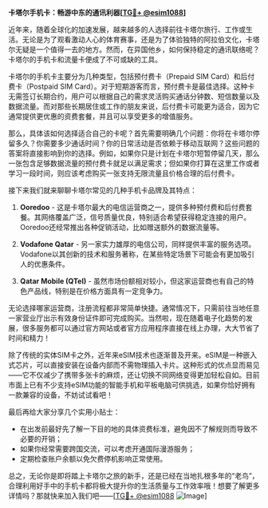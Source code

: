 **卡塔尔手机卡：畅游中东的通讯利器[[TG💪+ @esim1088](https://t.me/s/esim1088)]**

近年来，随着全球化的加速发展，越来越多的人选择前往卡塔尔旅行、工作或生活。无论是为了观看激动人心的体育赛事，还是为了体验独特的阿拉伯文化，卡塔尔无疑是一个值得一去的地方。然而，在异国他乡，如何保持稳定的通讯联络呢？卡塔尔的手机卡和流量卡便成了不可或缺的工具。

卡塔尔的手机卡主要分为几种类型，包括预付费卡（Prepaid SIM Card）和后付费卡（Postpaid SIM Card）。对于短期游客而言，预付费卡是最佳选择。这种卡无需签订长期合约，用户可以根据自己的需求灵活购买通话分钟数、短信数量以及数据流量。而对那些长期居住或工作的朋友来说，后付费卡可能更为适合，因为它通常提供更优惠的资费套餐，并且可以享受更多的增值服务。

那么，具体该如何选择适合自己的卡呢？首先需要明确几个问题：你将在卡塔尔停留多久？你需要多少通话时间？你的日常活动是否依赖于移动互联网？这些问题的答案将直接影响到你的选择。例如，如果你只是计划在卡塔尔短暂停留几天，那么一张包含足够数据流量的预付费卡就足以满足需求；但如果你打算在这里工作或者学习一段时间，则应该考虑购买一张支持无限流量且价格合理的后付费卡。

接下来我们就来聊聊卡塔尔常见的几种手机卡品牌及其特点：

1. **Ooredoo** - 这是卡塔尔最大的电信运营商之一，提供多种预付费和后付费套餐。其网络覆盖广泛，信号质量优良，特别适合希望获得稳定连接的用户。Ooredoo还经常推出各种促销活动，比如赠送额外的数据流量等。

2. **Vodafone Qatar** - 另一家实力雄厚的电信公司，同样提供丰富的服务选项。Vodafone以其创新的技术和服务著称，在某些特定场景下可能会有更加吸引人的优惠条件。

3. **Qatar Mobile (QTel)** - 虽然市场份额相对较小，但这家运营商也有自己的特色产品线，特别是在价格方面具有一定竞争力。

无论选择哪家运营商，注册流程都非常简单快捷。通常情况下，只需前往当地任意一家营业厅出示有效身份证件即可完成购买。当然啦，现在随着电子化趋势的发展，很多服务都可以通过官方网站或者官方应用程序直接在线上办理，大大节省了时间和精力！

除了传统的实体SIM卡之外，近年来eSIM技术也逐渐普及开来。eSIM是一种嵌入式芯片，可以直接安装在设备内部而不需物理插入卡片。这种形式的优点显而易见——它不仅减少了携带多张卡的麻烦，还让切换不同网络变得更加轻松自如。目前市面上已有不少支持eSIM功能的智能手机和平板电脑可供挑选，如果你恰好拥有一款兼容的设备，不妨试试看吧！

最后再给大家分享几个实用小贴士：
- 在出发前最好先了解一下目的地的具体资费标准，避免因不了解规则而导致不必要的开销；
- 如果你经常需要跨国交流，可以考虑开通国际漫游服务；
- 定期检查账户余额以免欠费停机影响正常使用。

总之，无论你是即将踏上卡塔尔之旅的新手，还是已经在当地扎根多年的“老鸟”，合理利用好手中的手机卡都将极大提升你的生活质量与工作效率哦！想要了解更多详情吗？那就快来加入我们吧——[[TG💪+ @esim1088](https://t.me/s/esim1088) ![Image](https://i.postimg.cc/4NQfJmqS/Snipaste-2025-05-13-00-14-12.png)]